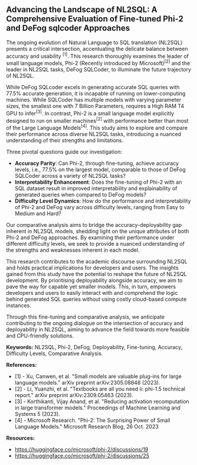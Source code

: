 ## Advancing the Landscape of NL2SQL: A Comprehensive Evaluation of Fine-tuned Phi-2 and DeFog sqlcoder Approaches

The ongoing evolution of Natural Language to SQL translation (NL2SQL) presents a critical intersection, accentuating the delicate balance between accuracy and usability <sup>[1]</sup>. This research thoroughly examines the leader of small language models, Phi-2 (Recently introduced by Microsoft)<sup>[2]</sup> and the leader in NL2SQL tasks, DeFog SQLCoder, to illuminate the future trajectory of NL2SQL.

While DeFog SQLcoder excels in generating accurate SQL queries with 77.5% accurate generation, it is incapable of running on lower-computing machines. While SQLCoder has multiple models with varying parameter sizes, the smallest one with 7 Billion Parameters, requires a High RAM T4 GPU to infer<sup>[3]</sup>. In contrast, Phi-2 is a small language model explicitly designed to run on smaller machines<sup>[2]</sup> with performance better than most of the Large Language Models<sup>[4]</sup>. This study aims to explore and compare their performance across diverse NL2SQL tasks, introducing a nuanced understanding of their strengths and limitations.

Three pivotal questions guide our investigation:
- **Accuracy Parity**: Can Phi-2, through fine-tuning, achieve accuracy levels, i.e., 77.5% on the largest model, comparable to those of DeFog SQLCoder across a variety of NL2SQL tasks?
- **Interpretability Enhancement**: Does the fine-tuning of Phi-2 with an SQL dataset result in improved interpretability and explainability of generated queries when compared to DeFog models?
- **Difficulty Level Dynamics**: How do the performance and interpretability of Phi-2 and DeFog vary across difficulty levels, ranging from Easy to Medium and Hard?

Our comparative analysis aims to bridge the accuracy-deployability gap inherent in NL2SQL models, shedding light on the unique attributes of both Phi-2 and DeFog approaches. By examining their performance under different difficulty levels, we seek to provide a nuanced understanding of the strengths and weaknesses inherent in each model.

This research contributes to the academic discourse surrounding NL2SQL and holds practical implications for developers and users. The insights gained from this study have the potential to reshape the future of NL2SQL development. By prioritising deployability alongside accuracy, we aim to pave the way for capable yet smaller models. This, in turn, empowers developers and users to easily interact with and comprehend the logic behind generated SQL queries without using costly cloud-based compute instances.

Through this fine-tuning and comparative analysis, we anticipate contributing to the ongoing dialogue on the intersection of accuracy and deployability in NL2SQL, aiming to advance the field towards more feasible and CPU-friendly solutions.

**Keywords:** NL2SQL, Phi-2, DeFog, Deployability, Fine-tuning, Accuracy, Difficulty Levels, Comparative Analysis.

**References:**
- [1] - Xu, Canwen, et al. "Small models are valuable plug-ins for large language models." arXiv preprint arXiv:2305.08848 (2023).
- [2] - Li, Yuanzhi, et al. "Textbooks are all you need ii: phi-1.5 technical report." arXiv preprint arXiv:2309.05463 (2023).
- [3] - Korthikanti, Vijay Anand, et al. "Reducing activation recomputation in large transformer models." Proceedings of Machine Learning and Systems 5 (2023).
- [4] - Microsoft Research. "Phi-2: The Surprising Power of Small Language Models." Microsoft Research Blog, 26 Oct. 2023


**Resources:**
- https://huggingface.co/microsoft/phi-2/discussions/19
- https://huggingface.co/microsoft/phi-2/discussions/25

